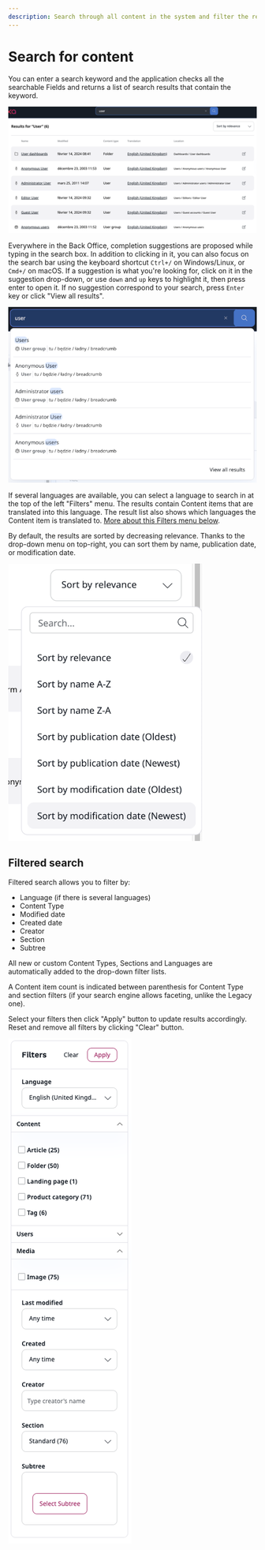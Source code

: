```yaml
---
description: Search through all content in the system and filter the results by different criteria.
---
```


# Search for content

You can enter a search keyword and the application checks all the searchable Fields and returns a list of search results that contain the keyword.

![Basic Search](img/basic_search.png)

Everywhere in the Back Office, completion suggestions are proposed while typing in the search box.
In addition to clicking in it, you can also focus on the search bar using the keyboard shortcut `Ctrl+/` on Windows/Linux, or `Cmd+/` on macOS.
If a suggestion is what you're looking for, click on it in the suggestion drop-down, or use `down` and `up` keys to highlight it, then press enter to open it.
If no suggestion correspond to your search, press `Enter` key or click "View all results".

![Suggestion drop-down](img/suggestion.png)

If several languages are available, you can select a language to search in at the top of the left "Filters" menu.
The results contain Content items that are translated into this language.
The result list also shows which languages the Content item is translated to.
[More about this Filters menu below](#filtered-search).

By default, the results are sorted by decreasing relevance. Thanks to the drop-down menu on top-right, you can sort them by name, publication date, or modification date.

![Sorting menu](img/sorting_menu.png)

## Filtered search

Filtered search allows you to filter by:

- Language (if there is several languages)
- Content Type
- Modified date
- Created date
- Creator
- Section
- Subtree

All new or custom Content Types, Sections and Languages are automatically added to the drop-down filter lists.

A Content item count is indicated between parenthesis for Content Type and section filters (if your search engine allows faceting, unlike the Legacy one).

Select your filters then click "Apply" button to update results accordingly.
Reset and remove all filters by clicking "Clear" button.

![Filtered Search](img/filtered_search.png)
